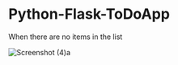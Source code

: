 # Python-Flask-ToDoApp

When there are no items in the list

![Screenshot (4)a](https://user-images.githubusercontent.com/53372534/179404220-99f56424-c000-46c8-a543-a58603bdfe56.png)
